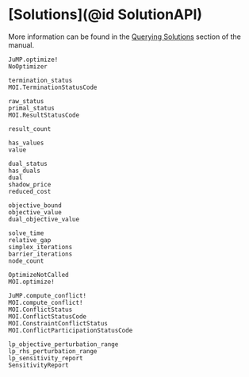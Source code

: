 # [Solutions](@id SolutionAPI)

More information can be found in the [Querying Solutions](@ref) section of the
manual.

```@docs
JuMP.optimize!
NoOptimizer

termination_status
MOI.TerminationStatusCode

raw_status
primal_status
MOI.ResultStatusCode

result_count

has_values
value

dual_status
has_duals
dual
shadow_price
reduced_cost

objective_bound
objective_value
dual_objective_value

solve_time
relative_gap
simplex_iterations
barrier_iterations
node_count

OptimizeNotCalled
MOI.optimize!

JuMP.compute_conflict!
MOI.compute_conflict!
MOI.ConflictStatus
MOI.ConflictStatusCode
MOI.ConstraintConflictStatus
MOI.ConflictParticipationStatusCode

lp_objective_perturbation_range
lp_rhs_perturbation_range
lp_sensitivity_report
SensitivityReport
```
